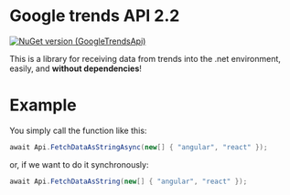 ﻿# Google trends API 2.2
[![NuGet version (GoogleTrendsApi)](https://img.shields.io/nuget/v/GoogleTrendsApi.svg?style=flat-square)](https://www.nuget.org/packages/GoogleTrendsApi/)

This is a library for receiving data from trends into the .net environment, easily, and **without dependencies**!


# Example
You simply call the function like this:
```csharp
await Api.FetchDataAsStringAsync(new[] { "angular", "react" });
```

or, if we want to do it synchronously:
```csharp
await Api.FetchDataAsString(new[] { "angular", "react" });
```